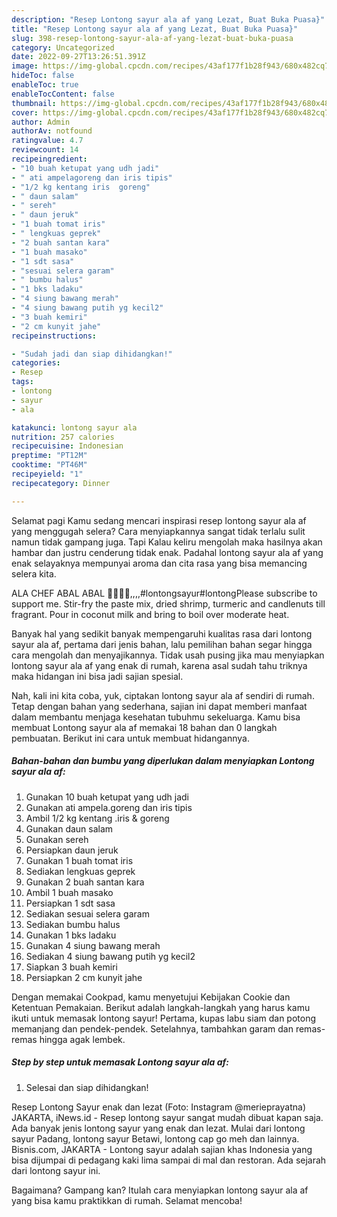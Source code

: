 ```yaml
---
description: "Resep Lontong sayur ala af yang Lezat, Buat Buka Puasa}"
title: "Resep Lontong sayur ala af yang Lezat, Buat Buka Puasa}"
slug: 398-resep-lontong-sayur-ala-af-yang-lezat-buat-buka-puasa
category: Uncategorized
date: 2022-09-27T13:26:51.391Z
image: https://img-global.cpcdn.com/recipes/43af177f1b28f943/680x482cq70/lontong-sayur-ala-af-foto-resep-utama.jpg
hideToc: false
enableToc: true
enableTocContent: false
thumbnail: https://img-global.cpcdn.com/recipes/43af177f1b28f943/680x482cq70/lontong-sayur-ala-af-foto-resep-utama.jpg
cover: https://img-global.cpcdn.com/recipes/43af177f1b28f943/680x482cq70/lontong-sayur-ala-af-foto-resep-utama.jpg
author: Admin
authorAv: notfound
ratingvalue: 4.7
reviewcount: 14
recipeingredient:
- "10 buah ketupat yang udh jadi"
- " ati ampelagoreng dan iris tipis"
- "1/2 kg kentang iris  goreng"
- " daun salam"
- " sereh"
- " daun jeruk"
- "1 buah tomat iris"
- " lengkuas geprek"
- "2 buah santan kara"
- "1 buah masako"
- "1 sdt sasa"
- "sesuai selera garam"
- " bumbu halus"
- "1 bks ladaku"
- "4 siung bawang merah"
- "4 siung bawang putih yg kecil2"
- "3 buah kemiri"
- "2 cm kunyit jahe"
recipeinstructions:

- "Sudah jadi dan siap dihidangkan!"
categories:
- Resep
tags:
- lontong
- sayur
- ala

katakunci: lontong sayur ala 
nutrition: 257 calories
recipecuisine: Indonesian
preptime: "PT12M"
cooktime: "PT46M"
recipeyield: "1"
recipecategory: Dinner

---
```



Selamat pagi Kamu sedang mencari inspirasi resep lontong sayur ala af yang menggugah selera? Cara menyiapkannya sangat tidak terlalu sulit namun tidak gampang juga. Tapi Kalau keliru mengolah maka hasilnya akan hambar dan justru cenderung tidak enak. Padahal lontong sayur ala af yang enak selayaknya mempunyai aroma dan cita rasa yang bisa memancing selera kita.


ALA CHEF ABAL ABAL 🤣🤣🤩😁,,,,#lontongsayur#lontongPlease subscribe to support me. Stir-fry the paste mix, dried shrimp, turmeric and candlenuts till fragrant. Pour in coconut milk and bring to boil over moderate heat.

Banyak hal yang sedikit banyak mempengaruhi kualitas rasa dari lontong sayur ala af, pertama dari jenis bahan, lalu pemilihan bahan segar hingga cara mengolah dan menyajikannya. Tidak usah pusing jika mau menyiapkan lontong sayur ala af yang enak di rumah, karena asal sudah tahu triknya maka hidangan ini bisa jadi sajian spesial.


Nah, kali ini kita coba, yuk, ciptakan lontong sayur ala af sendiri di rumah. Tetap dengan bahan yang sederhana, sajian ini dapat memberi manfaat dalam membantu menjaga kesehatan tubuhmu sekeluarga. Kamu bisa membuat Lontong sayur ala af memakai 18 bahan dan 0 langkah pembuatan. Berikut ini cara untuk membuat hidangannya.

<!--inarticleads1-->

##### Bahan-bahan dan bumbu yang diperlukan dalam menyiapkan Lontong sayur ala af:

1. Gunakan 10 buah ketupat yang udh jadi
1. Gunakan  ati ampela.goreng dan iris tipis
1. Ambil 1/2 kg kentang .iris &amp; goreng
1. Gunakan  daun salam
1. Gunakan  sereh
1. Persiapkan  daun jeruk
1. Gunakan 1 buah tomat iris
1. Sediakan  lengkuas geprek
1. Gunakan 2 buah santan kara
1. Ambil 1 buah masako
1. Persiapkan 1 sdt sasa
1. Sediakan sesuai selera garam
1. Sediakan  bumbu halus
1. Gunakan 1 bks ladaku
1. Gunakan 4 siung bawang merah
1. Sediakan 4 siung bawang putih yg kecil2
1. Siapkan 3 buah kemiri
1. Persiapkan 2 cm kunyit jahe


Dengan memakai Cookpad, kamu menyetujui Kebijakan Cookie dan Ketentuan Pemakaian. Berikut adalah langkah-langkah yang harus kamu ikuti untuk memasak lontong sayur! Pertama, kupas labu siam dan potong memanjang dan pendek-pendek. Setelahnya, tambahkan garam dan remas-remas hingga agak lembek. 

<!--inarticleads2-->

##### Step by step untuk memasak Lontong sayur ala af:


1. Selesai dan siap dihidangkan!

Resep Lontong Sayur enak dan lezat (Foto: Instagram @merieprayatna) JAKARTA, iNews.id - Resep lontong sayur sangat mudah dibuat kapan saja. Ada banyak jenis lontong sayur yang enak dan lezat. Mulai dari lontong sayur Padang, lontong sayur Betawi, lontong cap go meh dan lainnya. Bisnis.com, JAKARTA - Lontong sayur adalah sajian khas Indonesia yang bisa dijumpai di pedagang kaki lima sampai di mal dan restoran. Ada sejarah dari lontong sayur ini. 

Bagaimana? Gampang kan? Itulah cara menyiapkan lontong sayur ala af yang bisa kamu praktikkan di rumah. Selamat mencoba!
